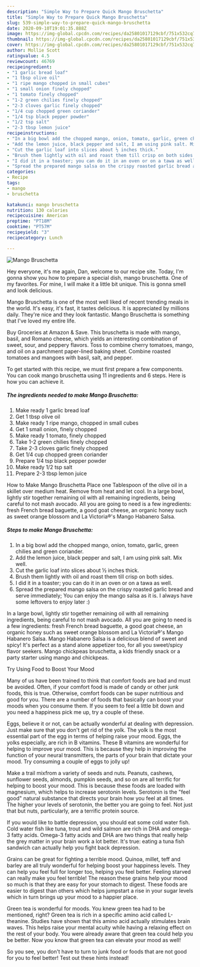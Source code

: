 ```yaml
---
description: "Simple Way to Prepare Quick Mango Bruschetta"
title: "Simple Way to Prepare Quick Mango Bruschetta"
slug: 539-simple-way-to-prepare-quick-mango-bruschetta
date: 2020-09-10T19:01:35.888Z
image: https://img-global.cpcdn.com/recipes/da25801017129cbf/751x532cq70/mango-bruschetta-recipe-main-photo.jpg
thumbnail: https://img-global.cpcdn.com/recipes/da25801017129cbf/751x532cq70/mango-bruschetta-recipe-main-photo.jpg
cover: https://img-global.cpcdn.com/recipes/da25801017129cbf/751x532cq70/mango-bruschetta-recipe-main-photo.jpg
author: Mollie Scott
ratingvalue: 4.5
reviewcount: 46769
recipeingredient:
- "1 garlic bread loaf"
- "1 tbsp olive oil"
- "1 ripe mango chopped in small cubes"
- "1 small onion finely chopped"
- "1 tomato finely chopped"
- "1-2 green chilies finely chopped"
- "2-3 cloves garlic finely chopped"
- "1/4 cup chopped green coriander"
- "1/4 tsp black pepper powder"
- "1/2 tsp salt"
- "2-3 tbsp lemon juice"
recipeinstructions:
- "In a big bowl add the chopped mango, onion, tomato, garlic, green chilies and green coriander."
- "Add the lemon juice, black pepper and salt, I am using pink salt. Mix well."
- "Cut the garlic loaf into slices about ½ inches thick."
- "Brush them lightly with oil and roast them till crisp on both sides."
- "I did it in a toaster; you can do it in an oven or on a tawa as well."
- "Spread the prepared mango salsa on the crispy roasted garlic bread and serve immediately; You can enjoy the mango salsa as it is. I always have some leftovers to enjoy later :)"
categories:
- Recipe
tags:
- mango
- bruschetta

katakunci: mango bruschetta 
nutrition: 130 calories
recipecuisine: American
preptime: "PT18M"
cooktime: "PT57M"
recipeyield: "3"
recipecategory: Lunch

---
```



![Mango Bruschetta](https://img-global.cpcdn.com/recipes/da25801017129cbf/751x532cq70/mango-bruschetta-recipe-main-photo.jpg)

Hey everyone, it's me again, Dan, welcome to our recipe site. Today, I'm gonna show you how to prepare a special dish, mango bruschetta. One of my favorites. For mine, I will make it a little bit unique. This is gonna smell and look delicious.

Mango Bruschetta is one of the most well liked of recent trending meals in the world. It's easy, it's fast, it tastes delicious. It is appreciated by millions daily. They're nice and they look fantastic. Mango Bruschetta is something that I've loved my entire life.

Buy Groceries at Amazon &amp; Save. This bruschetta is made with mango, basil, and Romano cheese, which yields an interesting combination of sweet, sour, and peppery flavors. Toss to combine cherry tomatoes, mango, and oil on a parchment paper-lined baking sheet. Combine roasted tomatoes and mangoes with basil, salt, and pepper.


To get started with this recipe, we must first prepare a few components. You can cook mango bruschetta using 11 ingredients and 6 steps. Here is how you can achieve it.

<!--inarticleads1-->

##### The ingredients needed to make Mango Bruschetta:

1. Make ready 1 garlic bread loaf
1. Get 1 tbsp olive oil
1. Make ready 1 ripe mango, chopped in small cubes
1. Get 1 small onion, finely chopped
1. Make ready 1 tomato, finely chopped
1. Take 1-2 green chilies finely chopped
1. Take 2-3 cloves garlic finely chopped
1. Get 1/4 cup chopped green coriander
1. Prepare 1/4 tsp black pepper powder
1. Make ready 1/2 tsp salt
1. Prepare 2-3 tbsp lemon juice


How to Make Mango Bruschetta Place one Tablespoon of the olive oil in a skillet over medium heat. Remove from heat and let cool. In a large bowl, lightly stir together remaining oil with all remaining ingredients, being careful to not mash avocado. All you are going to need is a few ingredients: fresh French bread baguette, a good goat cheese, an organic honey such as sweet orange blossom and La Victoria®&#39;s Mango Habanero Salsa. 

<!--inarticleads2-->

##### Steps to make Mango Bruschetta:

1. In a big bowl add the chopped mango, onion, tomato, garlic, green chilies and green coriander.
1. Add the lemon juice, black pepper and salt, I am using pink salt. Mix well.
1. Cut the garlic loaf into slices about ½ inches thick.
1. Brush them lightly with oil and roast them till crisp on both sides.
1. I did it in a toaster; you can do it in an oven or on a tawa as well.
1. Spread the prepared mango salsa on the crispy roasted garlic bread and serve immediately; You can enjoy the mango salsa as it is. I always have some leftovers to enjoy later :)


In a large bowl, lightly stir together remaining oil with all remaining ingredients, being careful to not mash avocado. All you are going to need is a few ingredients: fresh French bread baguette, a good goat cheese, an organic honey such as sweet orange blossom and La Victoria®&#39;s Mango Habanero Salsa. Mango Habanero Salsa is a delicious blend of sweet and spicy! It&#39;s perfect as a stand alone appetizer too, for all you sweet/spicy flavor seekers. Mango chickpeas bruschetta, a kids friendly snack or a party starter using mango and chickpeas. 

Try Using Food to Boost Your Mood


Many of us have been trained to think that comfort foods are bad and must be avoided. Often, if your comfort food is made of candy or other junk foods, this is true. Otherwise, comfort foods can be super nutritious and good for you. There are a number of foods that basically can boost your moods when you consume them. If you seem to feel a little bit down and you need a happiness pick me up, try a couple of these.

Eggs, believe it or not, can be actually wonderful at dealing with depression. Just make sure that you don't get rid of the yolk. The yolk is the most essential part of the egg in terms of helping raise your mood. Eggs, the yolks especially, are rich in B vitamins. These B vitamins are wonderful for helping to improve your mood. This is because they help in improving the function of your neural transmitters, the parts of your brain that dictate your mood. Try consuming a couple of eggs to jolly up!

Make a trail mixfrom a variety of seeds and nuts. Peanuts, cashews, sunflower seeds, almonds, pumpkin seeds, and so on are all terrific for helping to boost your mood. This is because these foods are loaded with magnesium, which helps to increase serotonin levels. Serotonin is the "feel good" natural substance that directs your brain how you feel at all times. The higher your levels of serotonin, the better you are going to feel. Not just that but nuts, particularly, are a terrific protein source.

If you would like to battle depression, you should eat some cold water fish. Cold water fish like tuna, trout and wild salmon are rich in DHA and omega-3 fatty acids. Omega-3 fatty acids and DHA are two things that really help the grey matter in your brain work a lot better. It's true: eating a tuna fish sandwich can actually help you fight back depression. 

Grains can be great for fighting a terrible mood. Quinoa, millet, teff and barley are all truly wonderful for helping boost your happiness levels. They can help you feel full for longer too, helping you feel better. Feeling starved can really make you feel terrible! The reason these grains help your mood so much is that they are easy for your stomach to digest. These foods are easier to digest than others which helps jumpstart a rise in your sugar levels which in turn brings up your mood to a happier place.

Green tea is wonderful for moods. You knew green tea had to be mentioned, right? Green tea is rich in a specific amino acid called L-theanine. Studies have shown that this amino acid actually stimulates brain waves. This helps raise your mental acuity while having a relaxing effect on the rest of your body. You were already aware that green tea could help you be better. Now you know that green tea can elevate your mood as well!

So you see, you don't have to turn to junk food or foods that are not good for you to feel better! Test out  these hints  instead!

